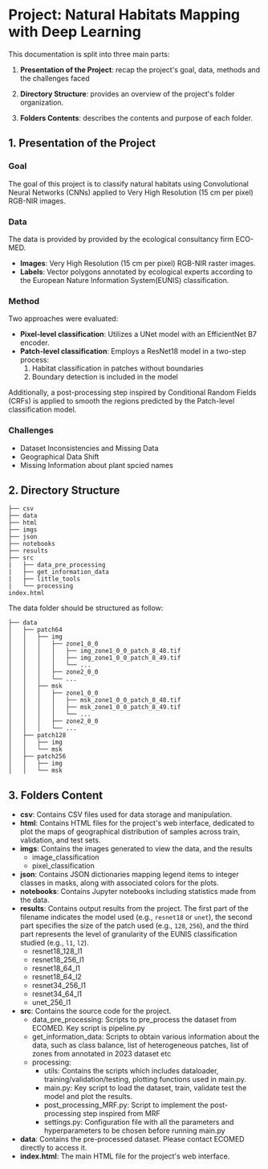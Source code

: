 # Project: Natural Habitats Mapping with Deep Learning

This documentation is split into three main parts:

1. **Presentation of the Project**: recap the project's goal, data, methods and the challenges faced

2. **Directory Structure**: provides an overview of the project's folder organization.

3. **Folders Contents**: describes the contents and purpose of each folder.


## 1.  Presentation of the Project
### Goal

The goal of this project is to classify natural habitats using Convolutional Neural Networks (CNNs) applied to Very High Resolution (15 cm per pixel) RGB-NIR images. 

### Data
The data is provided by provided by the ecological consultancy firm ECO-MED. 
- **Images**: Very High Resolution (15 cm per pixel) RGB-NIR raster images.
- **Labels**: Vector polygons annotated by ecological experts according to the European Nature Information System(EUNIS) classification. 

### Method

Two approaches were evaluated:

- **Pixel-level classification**: Utilizes a UNet model with an EfficientNet B7 encoder.
- **Patch-level classification**: Employs a ResNet18 model in a two-step process:
  1. Habitat classification in patches without boundaries
  2. Boundary detection is included in the model

Additionally, a post-processing step inspired by Conditional Random Fields (CRFs) is applied to smooth the regions predicted by the Patch-level classification model. 

### Challenges

- Dataset Inconsistencies and Missing Data
- Geographical Data Shift
- Missing Information about plant spcied names


## 2.  Directory Structure
```
├── csv
├── data
├── html
├── imgs
├── json
├── notebooks
├── results
├── src
|   ├── data_pre_processing
|   ├── get_information_data
|   ├── little_tools
|   └── processing
index.html

```
The data folder should be structured as follow: 
```
├── data
│   ├── patch64
│   │   ├── img
│   │   │   ├── zone1_0_0
│   │   │   │   ├── img_zone1_0_0_patch_8_48.tif
│   │   │   │   ├── img_zone1_0_0_patch_8_49.tif
│   │   │   │   └── ...
│   │   │   ├── zone2_0_0
│   │   │   └── ...
│   │   ├── msk
│   │   │   ├── zone1_0_0
│   │   │   │   ├── msk_zone1_0_0_patch_8_48.tif
│   │   │   │   ├── msk_zone1_0_0_patch_8_49.tif
│   │   │   │   └── ...
│   │   │   ├── zone2_0_0
│   │   │   └── ...
│   ├── patch128
│   │   ├── img
│   │   └── msk
│   ├── patch256
│   │   ├── img
│   │   └── msk
```

## 3.  Folders Content

- **csv**: Contains CSV files used for data storage and manipulation.
- **html**: Contains HTML files for the project's web interface, dedicated to plot the maps of geographical distribution of samples across train, validation, and test sets.
- **imgs**: Contains the images generated to view the data, and the results
    - image_classification
    - pixel_classification
- **json**: Contains JSON dictionaries mapping legend items to integer classes in masks, along with associated colors for the plots. 
- **notebooks**: Contains Jupyter notebooks including statistics made from the data. 
- **results**: Contains output results from the project. The first part of the filename indicates the model used (e.g., `resnet18` or `unet`), the second part specifies the size of the patch used (e.g., `128`, `256`), and the third part represents the level of granularity of the EUNIS classification studied (e.g., `l1`, `l2`).
    - resnet18_128_l1
    - resnet18_256_l1
    - resnet18_64_l1
    - resnet18_64_l2
    - resnet34_256_l1
    - resnet34_64_l1
    - unet_256_l1
- **src**: Contains the source code for the project.
    - data_pre_processing: Scripts to pre_process the dataset from ECOMED. Key script is pipeline.py
    - get_information_data: Scripts to obtain various information about the data, such as class balance, list of heterogeneous patches, list of zones from annotated in 2023 dataset etc
    - processing: 
        - utils: Contains the scripts which includes dataloader, training/validation/testing, plotting functions used in main.py. 
        - main.py: Key script to load the dataset, train, validate test the model and plot the results. 
        - post_processing_MRF.py: Script to implement the post-processing step inspired from MRF
        - settings.py: Configuration file with all the parameters and hyperparameters to be chosen before running main.py
- **data**: Contains the pre-processed dataset. Please contact ECOMED directly to access it.
- **index.html**: The main HTML file for the project's web interface. 